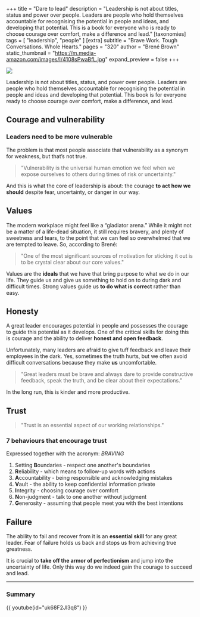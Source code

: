 +++
title = "Dare to lead"
description = "Leadership is not about titles, status and power over people. Leaders are people who hold themselves accountable for recognising the potential in people and ideas, and developing that potential. This is a book for everyone who is ready to choose courage over comfort, make a difference and lead."
[taxonomies]
tags = [ "leadership", "people" ]
[extra]
subtitle = "Brave Work. Tough Conversations. Whole Hearts."
pages = "320"
author = "Brené Brown"
static_thumbnail = "https://m.media-amazon.com/images/I/4108sPwaBfL.jpg"
expand_preview = false
+++

<img border="0" src="https://m.media-amazon.com/images/I/4108sPwaBfL.jpg" >

<!-- more -->

Leadership is not about titles, status, and power over people. Leaders are people who hold themselves accountable for
recognising the potential in people and ideas and developing that potential. This book is for everyone ready to choose
courage over comfort, make a difference, and lead.

## Courage and vulnerability

### Leaders need to be more vulnerable

The problem is that most people associate that vulnerability as a synonym for weakness, but that’s not true.

> "Vulnerability is the universal human emotion we feel when we expose ourselves to others during times of risk or
> uncertainty."

And this is what the core of leadership is about: the courage **to act how we should** despite fear, uncertainty, or 
danger in our way.

## Values

The modern workplace might feel like a “gladiator arena.” While it might not be a matter of a life-dead situation, it
still requires bravery, and plenty of sweetness and tears, to the point that we can feel so overwhelmed that we are
tempted to leave. So, according to Brené:

> "One of the most significant sources of motivation for sticking it out is to be crystal clear about our core values."

Values are the **ideals** that we have that bring purpose to what we do in our life. They guide us and give us something to
hold on to during dark and difficult times. Strong values guide us **to do what is correct** rather than easy.

## Honesty

A great leader encourages potential in people and possesses the courage to guide this potential as it develops. One of
the critical skills for doing this is courage and the ability to deliver **honest and open feedback**.

Unfortunately, many leaders are afraid to give tuff feedback and leave their employees in the dark. Yes, sometimes the
truth hurts, but we often avoid difficult conversations because they make **us** uncomfortable.

> "Great leaders must be brave and always dare to provide constructive feedback, speak the truth, and be clear about
> their expectations."

In the long run, this is kinder and more productive.

## Trust

> "Trust is an essential aspect of our working relationships."

### 7 behaviours that encourage trust

Expressed together with the acronym: *BRAVING*

1. Setting **B**oundaries - respect one another's boundaries
2. **R**eliability - which means to follow-up words with actions
3. **A**ccountability - being responsible and acknowledging mistakes
4. **V**ault - the ability to keep confidential information private
5. **I**ntegrity - choosing courage over comfort
6. **N**on-judgment - talk to one another without judgment
7. **G**enerosity - assuming that people meet you with the best intentions

## Failure

The ability to fail and recover from it is an **essential skill** for any great leader. Fear of failure holds us back and
stops us from achieving true greatness.

It is crucial to **take off the armor of perfectionism** and jump into the uncertainty of life. Only this way do
we indeed gain the courage to succeed and lead.

---

### Summary

{{ youtube(id="uk68F2Jl3q8") }}
